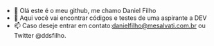 - 👋 Olá este é o meu github, me chamo Daniel Filho
- 🌱 Aqui você vai encontrar códigos e testes de uma aspirante a DEV
- 📫 Caso deseje entrar em contato:danielfilho@mesalvati.com.br ou Twitter @ddsfilho.


<!---
dsfilho/dsfilho is a ✨ special ✨ repository because its `README.md` (this file) appears on your GitHub profile.
You can click the Preview link to take a look at your changes.
--->
